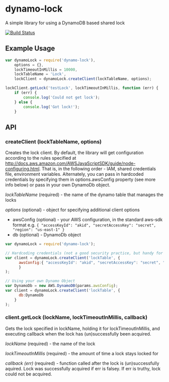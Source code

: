 # dynamo-lock

A simple library for using a DynamoDB based shared lock

[![Build Status](https://travis-ci.org/joeabrams026/dynamo-lock.svg?branch=master)](https://travis-ci.org/joeabrams026/dynamo-lock)

## Example Usage
```javascript
var dynamoLock = require('dynamo-lock'),
    options = {},
    lockTimeoutInMillis = 10000,
    lockTableName = 'Lock',
    lockClient = dynamoLock.createClient(lockTableName, options);

lockClient.getLock('testLock', lockTimeoutInMillis, function (err) {
    if (err) {
        console.log('Could not get lock');
    } else {
        console.log('Got lock!');
    }
```

## API

### createClient (lockTableName, options)
Creates the lock client.  By default, the library will get configuration according to the rules specified at http://docs.aws.amazon.com/AWSJavaScriptSDK/guide/node-configuring.html.  That is, in the following order - IAM, shared credentials file, environment variables.  Alternately, you can pass in hardcoded credentials by specifying them in options.awsConfig property (see more info below) or pass in your own DynamoDb object.

*lockTableName* (required) - the name of the dynamo table that manages the locks

*options* (optional) - object for specifying additional client options
- awsConfig (optional) - your AWS configuration, in the standard aws-sdk format e.g. ```{ "accessKeyId": "akid", "secretAccessKey": "secret", "region": "us-east-1" }```
- db (optional) - DynamoDb object 


```javascript
var dynamoLock = require('dynamo-lock');

// Hardcoding credentials (not a good security practice, but handy for testing)
var client = dynamoLock.createClient('lockTable', {
      awsConfig:{ "accessKeyId": "akid", "secretAccessKey": "secret", "region": "us-east-1" },
      }
);

// Using your own Dynamo Object
var DynamoDb = new AWS.DynamoDB(params.awsConfig);
var client = dynamoLock.createClient('lockTable', {
      db:DynamoDb
    }
);
```
### client.getLock (lockName, lockTimeoutInMillis, callback)
Gets the lock specified in lockName, holding it for lockTimeoutInMillis, and executing callback when the lock has (un)successfully been acquired.

*lockName* (required) - the name of the lock

*lockTimeoutInMillis* (required) - the amount of time a lock stays locked for

*callback (err)* (required) - function called after the lock is (un)successfully aquired.  Lock was successfully acquired if err is falsey.  If err is truthy, lock could not be acquired.
